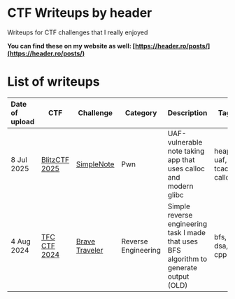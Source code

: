 # CTF Writeups by header

Writeups for CTF challenges that I really enjoyed

**You can find these on my website as well: [https://header.ro/posts/](https://header.ro/posts/)**

# List of writeups

| Date of upload | CTF | Challenge | Category | Description | Tags | Writeup |
| :-------- | ------- | -------- | ----------- | :----------- | ----------- | ----------- |
| 8 Jul 2025 | [BlitzCTF 2025](BlitzCTF%202025/) | [SimpleNote](BlitzCTF%202025/SimpleNote/TASK.md) | Pwn | UAF-vulnerable note taking app that uses calloc and modern glibc | heap, uaf, tcache, calloc | [WRITEUP.md](BlitzCTF%202025/SimpleNote/WRITEUP.md) |
| 4 Aug 2024 | [TFC CTF 2024](TFC%20CTF%202024/) | [Brave Traveler](TFC%20CTF%202024/Brave%20Traveler/TASK.md) | Reverse Engineering | Simple reverse engineering task I made that uses BFS algorithm to generate output (OLD) | bfs, dsa, cpp | [WRITEUP.md](TFC%20CTF%202024/Brave%20Traveler/WRITEUP.md) |

